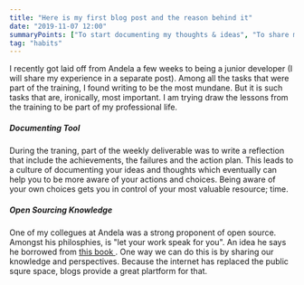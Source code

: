```yaml
---
title: "Here is my first blog post and the reason behind it"
date: "2019-11-07 12:00" 
summaryPoints: ["To start documenting my thoughts & ideas", "To share my knowledge & perspective", "To learn to communicate better"]
tag: "habits"
---
```


I recently got laid off from Andela a few weeks to being a junior developer (I will share my experience in a separate post). Among all the tasks that were part of the training, I found writing to be the most mundane. But it is such tasks that are, ironically, most important. I am trying draw the lessons from the training to be part of my professional life.

##### Documenting Tool

During the traning, part of the weekly deliverable was to write a reflection that include the achievements, the failures and the action plan. This leads to a culture of documenting your ideas and thoughts which eventually can help you to be more aware of your actions and choices. Being aware of your own choices gets you in control of your most valuable resource; time.

##### Open Sourcing Knowledge

One of my collegues at Andela was a strong proponent of open source. Amongst his philosphies, is "let your work speak for you". An idea he says he borrowed from <a href=https://www.goodreads.com/book/show/13525945-so-good-they-can-t-ignore-you> this book </a>. One way we can do this is by sharing our knowledge and perspectives. Because the internet has replaced the public squre space, blogs provide a great plartform for that.

